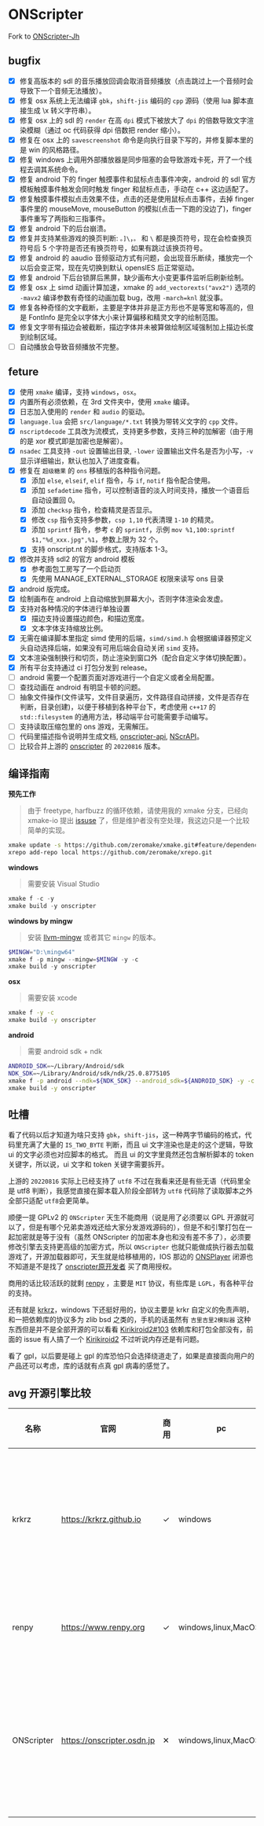 ONScripter
=============

Fork to [ONScripter-Jh](https://github.com/jh10001/ONScripter-Jh)

## bugfix

- [x] 修复高版本的 sdl 的音乐播放回调会取消音频播放（点击跳过上一个音频时会导致下一个音频无法播放）。
- [x] 修复 osx 系统上无法编译 `gbk`，`shift-jis` 编码的 `cpp` 源码（使用 lua 脚本直接生成 \x 转义字符串）。
- [x] 修复 osx 上的 sdl 的 `render` 在高 `dpi` 模式下被放大了 `dpi` 的倍数导致文字渲染模糊（通过 oc 代码获得 dpi 倍数把 render 缩小）。
- [x] 修复在 osx 上的 `savescreenshot` 命令是向执行目录下写的，并修复脚本里的是 win 的风格路径。
- [x] 修复 windows 上调用外部播放器是同步阻塞的会导致游戏卡死，开了一个线程去调其系统命令。
- [x] 修复 android 下的 finger 触摸事件和鼠标点击事件冲突，android 的 sdl 官方模板触摸事件触发会同时触发 finger 和鼠标点击，手动在 c++ 这边适配了。
- [x] 修复触摸事件模拟点击效果不佳，点击的还是使用鼠标点击事件，去掉 finger 事件里的 mouseMove, mouseButton 的模拟(点击一下跑的没边了)，finger 事件重写了两指和三指事件。
- [x] 修复 android 下的后台崩溃。
- [x] 修复并支持某些游戏的换页判断: `。]\`，`。` 和 `\` 都是换页符号，现在会检查换页符号后 5 个字符是否还有换页符号，如果有跳过该换页符号。
- [x] 修复 android 的 aaudio 音频驱动方式有问题，会出现音乐断续，播放完一个以后会变正常，现在先切换到默认 openslES 后正常驱动。
- [x] 修复 android 下后台锁屏后黑屏，缺少画布大小变更事件监听后刷新绘制。
- [x] 修复 osx 上 simd 动画计算加速，xmake 的 `add_vectorexts("avx2")` 选项的 `-mavx2` 编译参数有奇怪的动画加载 bug，改用 `-march=knl` 就没事。
- [x] 修复各种奇怪的文字截断，主要是字体并非是正方形也不是等宽和等高的，但是 FontInfo 是完全以字体大小来计算偏移和精灵文字的绘制范围。
- [x] 修复文字带有描边会被截断，描边字体并未被算做绘制区域强制加上描边长度到绘制区域。
- [ ] 自动播放会导致音频播放不完整。

## feture

- [x] 使用 `xmake` 编译，支持 `windows`，`osx`。
- [x] 内置所有必须依赖，在 3rd 文件夹中，使用 `xmake` 编译。
- [x] 日志加入使用的 `render` 和 `audio` 的驱动。
- [x] `language.lua` 会把 `src/language/*.txt` 转换为带转义文字的 `cpp` 文件。
- [x] `nscriptdecode` 工具改为流模式，支持更多参数，支持三种的加解密（由于用的是 xor 模式即是加密也是解密）。
- [x] `nsadec` 工具支持 `-out` 设置输出目录, `-lower` 设置输出文件名是否为小写，`-v` 显示详细输出，默认也加入了进度查看。
- [x] 修复在 `超级糖果` 的 `ons` 移植版的各种指令问题。
    - [x] 添加 `else`, `elseif`, `elif` 指令，与 `if`, `notif` 指令配合使用。
    - [x] 添加 `sefadetime` 指令，可以控制语音的淡入时间支持，播放一个语音后自动设置回 0。
    - [x] 添加 `checksp` 指令，检查精灵是否显示。
    - [x] 修改 `csp` 指令支持多参数，`csp 1,10` 代表清理 `1-10` 的精灵。
    - [x] 添加 `sprintf` 指令，参考 `c` 的 `sprintf`，示例 `mov %1,100:sprintf $1,"%d_xxx.jpg",%1`，参数上限为 32 个。
    - [x] 支持 onscript.nt 的脚步格式，支持版本 1-3。
- [x] 修改并支持 sdl2 的官方 android 模板
    - [x] 参考面包工房写了一个启动页
    - [x] 先使用 MANAGE_EXTERNAL_STORAGE 权限来读写 ons 目录
- [x] android 版完成。
- [x] 绘制画布在 android 上自动缩放到屏幕大小，否则字体渲染会发虚。
- [x] 支持对各种情况的字体进行单独设置
    - [x] 描边支持设置描边颜色，和描边宽度。
    - [x] 文本字体支持缩放比例。
- [x] 无需在编译脚本里指定 simd 使用的后端，`simd/simd.h` 会根据编译器预定义头自动选择后端，如果没有可用后端会自动关闭 `simd` 支持。
- [x] 文本渲染强制换行和切页，防止渲染到窗口外（配合自定义字体切换配置）。
- [x] 所有平台支持通过 ci 打包分发到 release。
- [ ] android 需要一个配置页面对游戏进行一个自定义或者全局配置。
- [ ] 查找动画在 android 有明显卡顿的问题。
- [ ] 抽象文件操作(文件读写，文件目录遍历，文件路径自动拼接，文件是否存在判断，目录创建)，以便于移植到各种平台下，考虑使用 `c++17` 的 `std::filesystem` 的通用方法，移动端平台可能需要手动编写。
- [ ] 支持读取压缩包里的 ons 游戏，无需解压。
- [ ] 代码里描述指令说明并生成文档, [onscripter-api](https://07th-mod.github.io/ponscripter-fork/api/), [NScrAPI](http://senzogawa.s90.xrea.com/reference/NScrAPI.html)。
- [ ] 比较合并上游的 [onscripter](http://onscripter.osdn.jp/onscripter.html.en#package-source) 的 `20220816` 版本。

## 编译指南

**预先工作**
> 由于 freetype, harfbuzz 的循环依赖，请使用我的 xmake 分支，已经向 xmake-io 提出 [issuse](https://github.com/xmake-io/xmake/issues/3118) 了，但是维护者没有空处理，我这边只是一个比较简单的实现。

``` bash
xmake update -s https://github.com/zeromake/xmake.git#feature/dependency_loop
xrepo add-repo local https://github.com/zeromake/xrepo.git
```

**windows**
> 需要安装 Visual Studio

``` powershell
xmake f -c -y
xmake build -y onscripter
```

**windows by mingw**
> 安装 [llvm-mingw](https://github.com/mstorsjo/llvm-mingw/releases) 或者其它 `mingw` 的版本。
``` powershell
$MINGW="D:\mingw64"
xmake f -p mingw --mingw=$MINGW -y -c
xmake build -y onscripter
```

**osx**
> 需要安装 xcode

``` bash
xmake f -y -c
xmake build -y onscripter
```

**android**
> 需要 android sdk + ndk

``` bash
ANDROID_SDK=~/Library/Android/sdk
NDK_SDK=~/Library/Android/sdk/ndk/25.0.8775105
xmake f -p android --ndk=${NDK_SDK} --android_sdk=${ANDROID_SDK} -y -c
xmake build -y onscripter
```

## 吐槽

看了代码以后才知道为啥只支持 `gbk`，`shift-jis`，这一种两字节编码的格式，代码里充满了大量的 `IS_TWO_BYTE` 判断，而且 ui 文字渲染也是走的这个逻辑，导致 ui 的文字必须也对应脚本的格式。
而且 ui 的文字里竟然还包含解析脚本的 token 关键字，所以说，ui 文字和 token 关键字需要拆开。

上游的 `20220816` 实际上已经支持了 `utf8` 不过在我看来还是有些无语（代码里全是 utf8 判断），我感觉直接在脚本载入阶段全部转为 `utf8` 代码除了读取脚本之外全部只适配 `utf8`会更简单。

顺便一提 GPLv2 的 `ONScripter` 天生不能商用（说是用了必须要以 GPL 开源就可以了，但是有哪个兄弟卖游戏还给大家分发游戏源码的），但是不和引擎打包在一起加密就是等于没有（虽然 ONScripter 的加密本身也和没有差不多了），必须要修改引擎去支持更高级的加密方式，所以 `ONScripter` 也就只能做成执行器去加载游戏了，开源加载器即可，天生就是给移植用的，IOS 那边的 [ONSPlayer](https://apps.apple.com/cn/app/id1388250129) 闭源也不知道是不是找了 [onscripter原开发者](http://onscripter.osdn.jp) 买了商用授权。

商用的话比较活跃的就剩 [renpy](https://www.renpy.org/) ，主要是 `MIT` 协议，有些库是 `LGPL`，有各种平台的支持。

还有就是 [krkrz](https://github.com/krkrz/krkrz)，windows 下还挺好用的，协议主要是 krkr 自定义的免责声明，和一把依赖库的协议多为 zlib bsd 之类的，手机的话虽然有 `吉里吉里2模拟器` 这种东西但是并不是全部开源的可以看看 [Kirikiroid2#103](https://github.com/zeas2/Kirikiroid2/issues/103) 依赖库和打包全部没有，前面的 issue 有人搞了一个 [Kirikiroid2](https://github.com/ningshanwutuobang/Kirikiroid2) 不过听说内存还是有问题。

看了 gpl，以后要是碰上 gpl 的库恐怕只会选择绕道走了，如果是直接面向用户的产品还可以考虑，库的话就有点真 gpl 病毒的感觉了。

## avg 开源引擎比较

| 名称  | 官网 | 商用 | pc | mobile | 文档 | 个人的评价 |
|------|------|-----|----|--------|------|---------|
| krkrz | https://krkrz.github.io | ✓ | windows | ✕ | 没有统一的官网文档，大量的 kag 映射没用地方查 | 很强的一个引擎可惜没落了 |
| renpy | https://www.renpy.org | ✓ | windows,linux,MacOSx | Android,IOS | 有统一的渐进式的官方文档 | 未来之星 krkr 有力替代者 |
| ONScripter | https://onscripter.osdn.jp | ✕ | windows,linux,MacOSx | Android,IOS | 由于并没有特别的语法和插件，一个指令列表就足够了 | 超轻量级引擎(全静态 upx 后 2-3 mb)，免费游戏的选择 |
